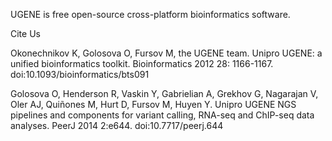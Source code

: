 UGENE is free open-source cross-platform bioinformatics software.

Cite Us

Okonechnikov K, Golosova O, Fursov M, the UGENE team. Unipro UGENE: a unified bioinformatics toolkit. Bioinformatics 2012 28: 1166-1167. doi:10.1093/bioinformatics/bts091

Golosova O, Henderson R, Vaskin Y, Gabrielian A, Grekhov G, Nagarajan V, Oler AJ, Quiñones M, Hurt D, Fursov M, Huyen Y. Unipro UGENE NGS pipelines and components for variant calling, RNA-seq and ChIP-seq data analyses. PeerJ 2014 2:e644. doi:10.7717/peerj.644
